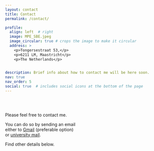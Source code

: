 ```yaml
---
layout: contact
title: Contact
permalink: /contact/

profile:
  align: left  # right
  image: MPE_SBE.jpeg
  image_circular: true # crops the image to make it circular
  address: >
    <p>Tongersestraat 53,</p>
    <p>6211 LM, Maastricht</p>
    <p>The Netherlands</p>

    
description: Brief info about how to contact me will be here soon.
nav: true
nav_order: 5
social: true  # includes social icons at the bottom of the page
---
```



<br /> 
<br /> 

Please feel free to contact me. 

You can do so by sending an email \
either to [Gmail](mailto:e.v.bronnikov@gmail.com) (preferable option) \
or [university mail](mailto:e.bronnikov@tilburguniversity.edu).


Find other details below.

